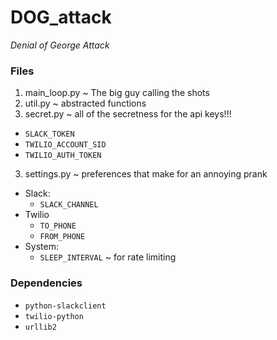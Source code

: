 # DOG_attack
_Denial of George Attack_

### Files

1. main_loop.py ~ The big guy calling the shots
2. util.py ~ abstracted functions
3. secret.py ~ all of the secretness for the api keys!!!
  * `SLACK_TOKEN`
  * `TWILIO_ACCOUNT_SID`
  * `TWILIO_AUTH_TOKEN`
3. settings.py ~ preferences that make for an annoying prank
  * Slack:
    * `SLACK_CHANNEL`
  * Twilio
    * `TO_PHONE`
    * `FROM_PHONE`
  * System:
    * `SLEEP_INTERVAL` ~ for rate limiting

### Dependencies

* `python-slackclient`
* `twilio-python`
* `urllib2`
